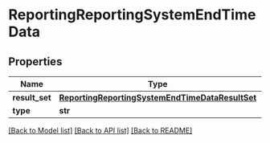 # ReportingReportingSystemEndTimeData

## Properties
Name | Type | Description | Notes
------------ | ------------- | ------------- | -------------
**result_set** | [**ReportingReportingSystemEndTimeDataResultSet**](ReportingReportingSystemEndTimeDataResultSet.md) |  | [optional] 
**type** | **str** |  | [optional] 

[[Back to Model list]](../README.md#documentation-for-models) [[Back to API list]](../README.md#documentation-for-api-endpoints) [[Back to README]](../README.md)

